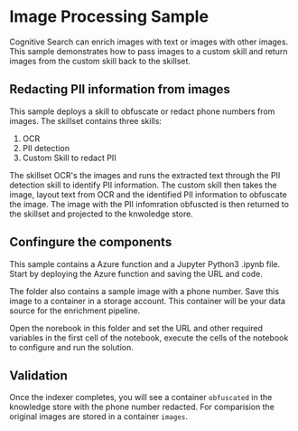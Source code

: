 # Image Processing Sample

Cognitive Search can enrich images with text or images with other images. This sample demonstrates how to pass images to a custom skill and return images from the  custom skill back to the skillset.

## Redacting PII information from images

This sample deploys a skill to obfuscate or redact phone numbers from images. The skillset contains three skills:
1. OCR 
2. PII detection
3. Custom Skill to redact PII

The skillset OCR's the images and runs the extracted text through the PII detection skill to identify PII information. The custom skill then takes the image, layout text from  OCR and the identified PII information to obfuscate the image. The image with the PII infomration obfuscted is then returned to the skillset and projected to the knwoledge store.

## Confingure the components

This sample contains a Azure function and a Jupyter Python3 .ipynb file. Start by deploying the Azure function and saving the URL and code. 

The folder also contains a sample image with a phone number. Save this image to a container in a storage account. This container will be your data source for the enrichment pipeline.

Open the norebook in this folder and set the URL and other required variables in the first cell of the notebook, execute the cells of the notebook to configure and run the solution.

## Validation
Once the indexer completes, you will see a container `obfuscated` in the knowledge store with the phone number redacted. For comparision the original images are stored in a container `images`.
